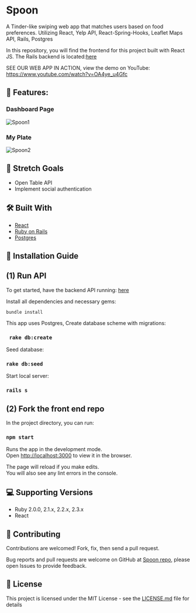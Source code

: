 # Spoon 

A Tinder-like swiping web app that matches users based on food preferences. Utilizing React, Yelp API, React-Spring-Hooks, Leaflet Maps API, Rails, Postgres

In this repository, you will find the frontend for this project built with React JS. The Rails backend is located:[here](https://github.com/danherrera0/SPOON_Server)

SEE OUR WEB APP IN ACTION, view the demo on YouTube: https://www.youtube.com/watch?v=OA4ye_u4Gfc

## 📌 Features:

### Dashboard Page
![Spoon1](https://raw.githubusercontent.com/diaaanek/SPOON_Client/master/public/spoon11.png)

### My Plate
![Spoon2](https://raw.githubusercontent.com/diaaanek/SPOON_Client/master/public/myplate.png)

## 🎯 Stretch Goals
* Open Table API
* Implement social authentication

## 🛠 Built With
* [React](https://reactjs.org/) 
* [Ruby on Rails](https://rubyonrails.org/)
* [Postgres](https://www.sqlite.org/) 

## 📑 Installation Guide

## (1) Run API

To get started, have the backend API running: [here](https://github.com/danherrera0/SPOON_Server)

Install all dependencies and necessary gems:

`bundle install `

This app uses Postgres, Create database scheme with migrations:

### ` rake db:create`

Seed database:

### ` rake db:seed `

Start local server:

### ` rails s `


## (2) Fork the front end repo

In the project directory, you can run:

### `npm start`

Runs the app in the development mode.<br>
Open [http://localhost:3000](http://localhost:3000) to view it in the browser.

The page will reload if you make edits.<br>
You will also see any lint errors in the console.


## 💻 Supporting Versions
- Ruby 2.0.0, 2.1.x, 2.2.x, 2.3.x
- React 

## 🤩 Contributing

Contributions are welcomed!  Fork, fix, then send a pull request.

Bug reports and pull requests are welcome on GitHub at [Spoon repo](https://github.com/diaaanek/SPOON_client), please open Issues to provide feedback.


## 📗 License

This project is licensed under the MIT License - see the [LICENSE.md](LICENSE.md) file for details
